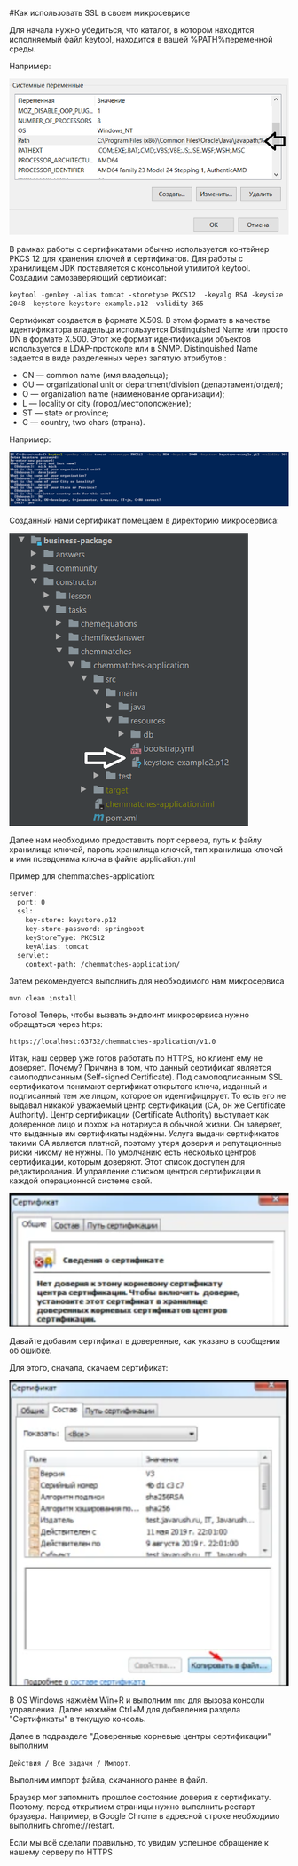#Как использовать SSL в своем микросеврисе


Для начала нужно убедиться, что каталог, в котором находится исполняемый файл keytool, находится в вашей %PATH%переменной среды.

Например:

![](environment_variables_system.png)

В рамках работы с сертификатами обычно 
используется контейнер PKCS 12 для хранения ключей и 
сертификатов.
Для работы с хранилищем JDK поставляется с 
консольной утилитой keytool.
Создадим самозаверяющий сертификат:

```
keytool -genkey -alias tomcat -storetype PKCS12  -keyalg RSA -keysize 2048 -keystore keystore-example.p12 -validity 365
```

Сертификат создается в формате X.509. В этом формате в качестве идентификатора владельца используется Distinquished Name или просто DN в формате X.500. Этот же формат идентификации объектов используется в LDAP-протоколе или в SNMP. Distinquished Name задается в виде разделенных через запятую атрибутов :

+ CN — common name (имя владельца);
+ OU — organizational unit or department/division (департамент/отдел);
+ O — organization name (наименование организации);
+ L — locality or city (город/местоположение);
+ ST — state or province;
+ C — country, two chars (страна).

Например:

![](keytool.png)

Созданный нами сертификат помещаем в директорию микросервиса:

![](keystore_in_directory.png)

Далее нам необходимо предоставить порт сервера,
 путь к файлу хранилища ключей, пароль хранилища ключей,
  тип хранилища ключей и имя псевдонима ключа в файле application.yml

Пример для chemmatches-application:

```
server:
  port: 0
  ssl:
    key-store: keystore.p12
    key-store-password: springboot
    keyStoreType: PKCS12
    keyAlias: tomcat
  servlet:
    context-path: /chemmatches-application/
```

Затем рекомендуется выполнить для необходимого нам микросервиса

```
mvn clean install
```

Готово! Теперь, чтобы вызвать эндпоинт микросервиса нужно обращаться через https:

```
https://localhost:63732/chemmatches-application/v1.0
```
Итак, наш сервер уже готов работать по HTTPS, но клиент ему не доверяет. Почему? 
Причина в том, что данный сертификат является самоподписанным (Self-signed Certificate). 
Под самоподписанным SSL сертификатом понимают сертификат открытого ключа, изданный и подписанный тем же лицом, которое он идентифицирует. То есть его не выдавал никакой уважаемый центр сертификации (CA, он же Certificate Authority). 
Центр сертификации (Certificate Authority) выступает как доверенное лицо и похож на нотариуса в обычной жизни. Он заверяет, что выданные им сертификаты надёжны. Услуга выдачи сертификатов такими CA является платной, поэтому утеря доверия и репутационные риски никому не нужны.
По умолчанию есть несколько центров сертификации, которым доверяют. Этот список доступен для редактирования. И управление списком центров сертификации в каждой операционной системе свой.

![](sert.png)

Давайте добавим сертификат в доверенные, как указано в сообщении об ошибке.

Для этого, сначала, скачаем сертификат:

![](sert_copy.png)

В OS Windows нажмём Win+R и выполним ```mmc``` для вызова консоли управления. Далее нажмём Ctrl+M для добавления раздела "Сертификаты" в текущую консоль.

Далее в подразделе "Доверенные корневые центры сертификации" выполним 

```Действия / Все задачи / Импорт```. 

Выполним импорт файла, скачанного ранее в файл.

Браузер мог запомнить прошлое состояние доверия к сертификату. 
Поэтому, перед открытием страницы нужно выполнить рестарт браузера. 
Например, в Google Chrome в адресной строке необходимо выполнить chrome://restart.

Если мы всё сделали правильно, то увидим успешное обращение к нашему серверу по HTTPS



